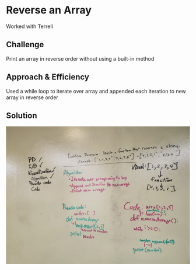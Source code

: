 # Reverse an Array
<!-- Short summary or background information -->
Worked with Terrell

## Challenge
Print an array in reverse order without using a built-in method

## Approach & Efficiency
Used a while loop to iterate over array and appended each iteration to new array in reverse order

## Solution
![Whiteboard](/assets/array-reverse.jpg)
